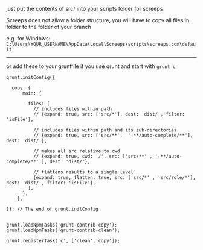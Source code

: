
just put the contents of src/ into your scripts folder for screeps

Screeps does not allow a folder structure, you will have to copy all files in folder to the folder of your branch

e.g. for Windows: ``C:\Users\YOUR_USERNAME\AppData\Local\Screeps\scripts\screeps.com\default``

---

or add these to your gruntfile if you use grunt and start with ``grunt c``

    grunt.initConfig({

      copy: {
          main: {

            files: [
              // includes files within path
              // {expand: true, src: ['src/*'], dest: 'dist/', filter: 'isFile'},

              // includes files within path and its sub-directories
              // {expand: true, src: ['src/**',  '!**/auto-complete/**'], dest: 'dist/'},

              // makes all src relative to cwd
              // {expand: true, cwd: '/', src: ['src/**' , '!**/auto-complete/**' ], dest: 'dist/'},

              // flattens results to a single level
              {expand: true, flatten: true, src: ['src/*' , 'src/role/*'], dest: 'dist/', filter: 'isFile'},
            ],
          },
        },

    }); // The end of grunt.initConfig


    grunt.loadNpmTasks('grunt-contrib-copy');
    grunt.loadNpmTasks('grunt-contrib-clean');

    grunt.registerTask('c', ['clean','copy']);
